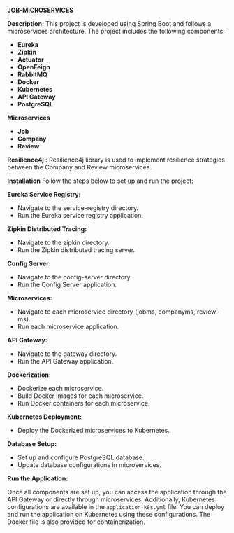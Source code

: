 **JOB-MICROSERVICES**

**Description:** This project is developed using Spring Boot and follows a microservices architecture. The project includes the following components:

- **Eureka** 
- **Zipkin** 
- **Actuator** 
- **OpenFeign** 
- **RabbitMQ** 
- **Docker** 
- **Kubernetes** 
- **API Gateway** 
- **PostgreSQL**

**Microservices** 
- **Job** 
- **Company** 
- **Review** 

**Resilience4j** :
Resilience4j library is used to implement resilience strategies between the Company and Review microservices.

**Installation** 
Follow the steps below to set up and run the project:

**Eureka Service Registry:** 
- Navigate to the service-registry directory. 
- Run the Eureka service registry application.

**Zipkin Distributed Tracing:** 
- Navigate to the zipkin directory. 
- Run the Zipkin distributed tracing server.

**Config Server:** 
- Navigate to the config-server directory. 
- Run the Config Server application.

**Microservices:** 
- Navigate to each microservice directory (jobms, companyms, review-ms). 
- Run each microservice application.

**API Gateway:** 
- Navigate to the gateway directory. 
- Run the API Gateway application.

**Dockerization:** 
- Dockerize each microservice. 
- Build Docker images for each microservice. 
- Run Docker containers for each microservice.

**Kubernetes Deployment:** 
- Deploy the Dockerized microservices to Kubernetes.

**Database Setup:** 
- Set up and configure PostgreSQL database. 
- Update database configurations in microservices.

**Run the Application:** 

Once all components are set up, you can access the application through the API Gateway or directly through microservices.
Additionally, Kubernetes configurations are available in the `application-k8s.yml` file. You can deploy and run the application on Kubernetes using these configurations. The Docker file is also provided for containerization.
